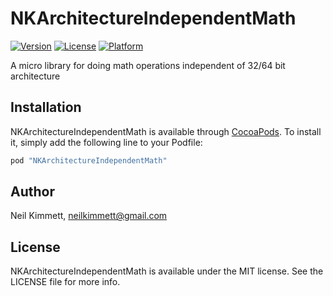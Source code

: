 # NKArchitectureIndependentMath

[![Version](https://img.shields.io/cocoapods/v/NKArchitectureIndependentMath.svg?style=flat)](http://cocoapods.org/pods/NKArchitectureIndependentMath)
[![License](https://img.shields.io/cocoapods/l/NKArchitectureIndependentMath.svg?style=flat)](http://cocoapods.org/pods/NKArchitectureIndependentMath)
[![Platform](https://img.shields.io/cocoapods/p/NKArchitectureIndependentMath.svg?style=flat)](http://cocoapods.org/pods/NKArchitectureIndependentMath)

A micro library for doing math operations independent of 32/64 bit architecture

## Installation

NKArchitectureIndependentMath is available through [CocoaPods](http://cocoapods.org). To install
it, simply add the following line to your Podfile:

```ruby
pod "NKArchitectureIndependentMath"
```

## Author

Neil Kimmett, neilkimmett@gmail.com

## License

NKArchitectureIndependentMath is available under the MIT license. See the LICENSE file for more info.
